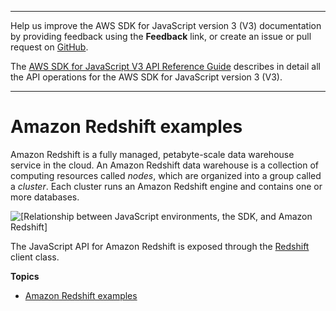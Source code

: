 --------

Help us improve the AWS SDK for JavaScript version 3 \(V3\) documentation by providing feedback using the **Feedback** link, or create an issue or pull request on [GitHub](https://github.com/awsdocs/aws-sdk-for-javascript-v3)\.

 The [AWS SDK for JavaScript V3 API Reference Guide](https://docs.aws.amazon.com/AWSJavaScriptSDK/v3/latest/index.html) describes in detail all the API operations for the AWS SDK for JavaScript version 3 \(V3\)\.

--------

# Amazon Redshift examples<a name="redshift-examples"></a>

Amazon Redshift is a fully managed, petabyte\-scale data warehouse service in the cloud\. An Amazon Redshift data warehouse is a collection of computing resources called *nodes*, which are organized into a group called a *cluster*\. Each cluster runs an Amazon Redshift engine and contains one or more databases\.

![\[Relationship between JavaScript environments, the SDK, and Amazon Redshift\]](http://docs.aws.amazon.com/sdk-for-javascript/v3/developer-guide/images/code-samples-redshift.png)

The JavaScript API for Amazon Redshift is exposed through the [Redshift](https://docs.aws.amazon.com/AWSJavaScriptSDK/v3/latest/clients/client-redshift/classes/redshift.html) client class\.

**Topics**
+ [Amazon Redshift examples](redshift-examples-section.md)
